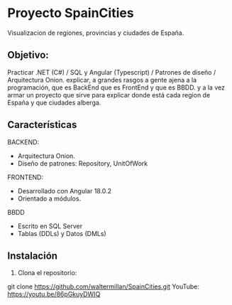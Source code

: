 # Proyecto SpainCities
Visualizacion de regiones, provincias y ciudades de España.

## Objetivo:

Practicar .NET (C#) / SQL y Angular (Typescript) / Patrones de diseño / Arquitectura Onion.
explicar, a grandes rasgos a gente ajena a la programación, que es BackEnd que es FrontEnd y que es BBDD.
y a la vez armar un proyecto que sirve para explicar donde está cada region de España y que ciudades alberga.

## Características

BACKEND:
- Arquitectura Onion.
- Diseño de patrones: Repository, UnitOfWork

FRONTEND:
- Desarrollado con Angular 18.0.2
- Orientado a módulos.

BBDD
- Escrito en SQL Server
- Tablas (DDLs) y Datos (DMLs)

## Instalación

1. Clona el repositorio:

git clone https://github.com/waltermillan/SpainCities.git
YouTube: https://youtu.be/86pGkuyDWIQ

